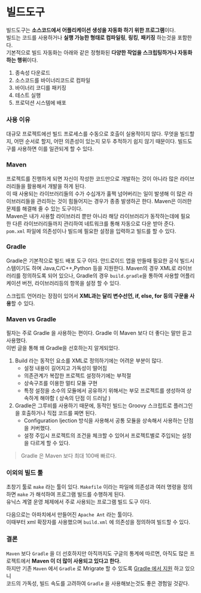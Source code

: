# 빌드도구
빌드도구는 **소스코드에서 어플리케이션 생성을 자동화 하기 위한 프로그램**이다.    
빌드는 코드를 사용하거나 **실행 가능한 형태로 컴파일링**, **링킹**, **패키징** 하는것을 포함한다.   
기본적으로 빌드 자동화는 아래와 같은 정형화된 **다양한 작업을 스크립팅하거나 자동화 하는 행위**이다.

1. 종속성 다운로드
2. 소스코드를 바이너리코드로 컴파일
3. 바이너리 코디를 패키징
4. 테스트 실행
5. 프로덕션 시스템에 배포

### 사용 이유
대규모 프로젝트에선 빌드 프로세스를 수동으로 호출이 실용적이지 않다. 무엇을 빌드할지, 어떤 순서로 할지, 어떤 의존성이 있는지 모두 추적하기 쉽지 않기 때문이다. 빌드도구를 사용하면 이를 일관되게 할 수 있다.

### Maven
프로젝트를 진행하게 되면 자신이 작성한 코드만으로 개발하는 것이 아니라 많은 라이브러리들을 활용해서 개발을 하게 된다.    
이 때 사용되는 라이브러리들의 수가 수십개가 훌쩍 넘어버리는 일이 발생해 이 많은 라이브러리들을 관리하는 것이 힘들어지는 경우가 종종 발생하곤 한다. Maven은 이러한 문제를 해결해 줄 수 있는 도구이다.   
Maven은 내가 사용할 라이브러리 뿐만 아니라 해당 라이브러리가 동작하는데에 필요한 다른 라이브러리들까지 관리하여 네트워크를 통해 자동으로 다운 받아 준다.   
`pom.xml` 파일에 의존성이나 빌드에 필요한 설정을 입력하고 빌드를 할 수 있다.

### Gradle 
Gradle은 기본적으로 빌드 배포 도구 이다. 안드로이드 앱을 만들때 필요한 공식 빌드시스템이기도 하며 Java,C/C++,Python 등을 지원한다.
Maven의 경우 XML로 라이브러리를 정의하도록 되어 있으나, Gradle의 경우 `build.gradle`을 통하여 사용할 어플리케이션 버전, 라이브러리등의 항목을 설정 할 수 있다.   

스크립트 언어라는 장점이 있어서 **XML과는 달리 변수선언, if, else, for 등의 구문을 사용**할 수 있다.

### Maven vs Gradle
필자는 주로 Gradle 을 사용하는 편이다. Gradle 이 Maven 보다 더 좋다는 말만 듣고 사용했다.   
이번 글을 통해 왜 Gradle을 선호하는지 알게되었다.

1. Build 라는 동적인 요소를 XML로 정의하기에는 어려운 부분이 많다.
   - 설정 내용이 길어지고 가독성이 떨어짐
   - 의존관계가 복잡한 프로젝트 설정하기에는 부적절
   - 상속구조를 이용한 멀티 모듈 구현
   - 특정 설정을 소수의 모듈에서 공유하기 위해서는 부모 프로젝트를 생성하여 상속하게 해야함 ( 상속의 단점 이 드러남 )
2. Gradle은 그루비를 사용하기 때문에, 동적인 빌드는 Groovy 스크립트로 플러그인을 호출하거나 직접 코드를 짜면 된다.
   - Configuration Ijection 방식을 사용해서 공통 모듈을 상속해서 사용하는 단점을 커버했다.
   - 설정 주입시 프로젝트의 조건을 체크할 수 있어서 프로젝트별로 주입되는 설정을 다르게 할 수 있다.

> Gradle 은 Maven 보다 최대 100배 빠르다.

### 이외의 빌드 툴
초창기 툴로 `make` 라는 툴이 있다.
`Makefile` 이라는 파일에 의존성과 여러 명령을 정의하면 `make` 가 해석하여 프로그램 빌드를 수행하게 된다.   
유닉스 계열 운영 체제에서 주로 사용되는 프로그램 빌드 도구 이다.

다음으로는 아파치에서 만들어진 `Apache Ant` 라는 툴이다.   
이때부터 xml 확장자를 사용했으며 `build.xml` 에 의존성을 정의하여 빌드할 수 있다.  

### 결론
`Maven` 보다 `Gradle` 을 더 선호하지만 아직까지도 구글의 통계에 따르면, 아직도 많은 프로젝트에서 **Maven 이 더 많이 사용되고 있다고 한다.**   
하지만 기존 `Maven` 에서 `Gradle` 로 Mrigrate 할 수 있도록 [Gradle 에서 지원](https://docs.gradle.org/current/userguide/migrating_from_maven.html) 하고 있으니   
코드의 가독성, 빌드 속도를 고려하여 `Gradle` 을 사용해보는것도 좋은 경험일 것같다.
